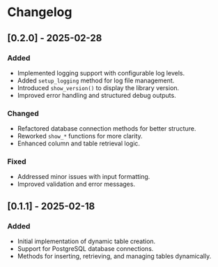 # Changelog

## [0.2.0] - 2025-02-28
### Added
- Implemented logging support with configurable log levels.
- Added `setup_logging` method for log file management.
- Introduced `show_version()` to display the library version.
- Improved error handling and structured debug outputs.

### Changed
- Refactored database connection methods for better structure.
- Reworked `show_*` functions for more clarity.
- Enhanced column and table retrieval logic.

### Fixed
- Addressed minor issues with input formatting.
- Improved validation and error messages.

## [0.1.1] - 2025-02-18
### Added
- Initial implementation of dynamic table creation.
- Support for PostgreSQL database connections.
- Methods for inserting, retrieving, and managing tables dynamically.
